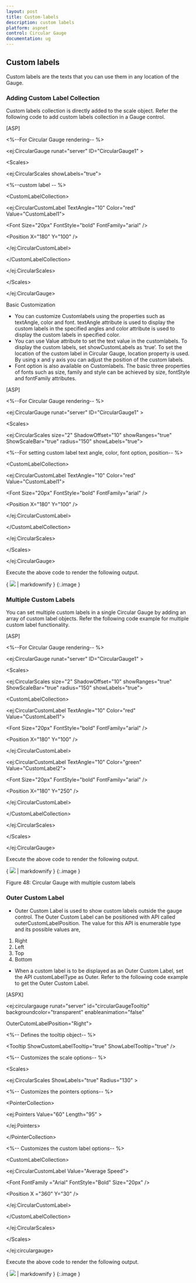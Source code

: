 ```yaml
---
layout: post
title: Custom-labels
description: custom labels
platform: aspnet
control: Circular Gauge
documentation: ug
---
```


## Custom labels

Custom labels are the texts that you can use them in any location of the Gauge.



### Adding Custom Label Collection

Custom labels collection is directly added to the scale object. Refer the following code to add custom labels collection in a Gauge control.



[ASP]



&lt;%--For Circular Gauge rendering-- %&gt;

&lt;ej:CircularGauge runat="server" ID="CircularGauge1"  &gt;

&lt;Scales&gt;

&lt;ej:CircularScales showLabels="true"&gt;

&lt;%--custom label -- %&gt;

&lt;CustomLabelCollection&gt;

&lt;ej:CircularCustomLabel TextAngle="10" Color="red" Value="CustomLabel1"&gt;

&lt;Font Size="20px" FontStyle="bold" FontFamily="arial" /&gt;

&lt;Position X="180" Y="100" /&gt;

&lt;/ej:CircularCustomLabel&gt;

&lt;/CustomLabelCollection&gt;

&lt;/ej:CircularScales&gt;

&lt;/Scales&gt;

&lt;/ej:CircularGauge&gt;

Basic Customization

* You can customize Customlabels using the properties such as textAngle, color and font. textAngle attribute is used to display the custom labels in the specified angles and color attribute is used to display the custom labels in specified color. 
* You can use Value attribute to set the text value in the customlabels. To display the custom labels, set showCustomLabels as ‘true’. To set the location of the custom label in Circular Gauge, location property is used. By using x and y axis you can adjust the position of the custom labels.
* Font option is also available on  Customlabels. The basic three properties of fonts such as size, family and style can be achieved by size, fontStyle and fontFamily attributes. 




[ASP]

&lt;%--For Circular Gauge rendering-- %&gt;

&lt;ej:CircularGauge runat="server" ID="CircularGauge1"  &gt;

&lt;Scales&gt;

&lt;ej:CircularScales size="2" ShadowOffset="10" showRanges="true" ShowScaleBar="true" radius="150" showLabels="true"&gt;

&lt;%--For setting custom label text angle, color, font option, position-- %&gt;

&lt;CustomLabelCollection&gt;

&lt;ej:CircularCustomLabel TextAngle="10" Color="red" Value="CustomLabel1"&gt;

&lt;Font Size="20px" FontStyle="bold" FontFamily="arial" /&gt;

&lt;Position X="180" Y="100" /&gt;

&lt;/ej:CircularCustomLabel&gt;

&lt;/CustomLabelCollection&gt;

&lt;/ej:CircularScales&gt;

&lt;/Scales&gt;

&lt;/ej:CircularGauge&gt;



Execute the above code to render the following output.



{ ![](Custom-labels_images/Custom-labels_img1.png) | markdownify }
{:.image }






### Multiple Custom Labels

You can set multiple custom labels in a single Circular Gauge by adding an array of custom label objects. Refer the following code example for multiple custom label functionality.





[ASP]



&lt;%--For Circular Gauge rendering-- %&gt;

&lt;ej:CircularGauge runat="server" ID="CircularGauge1"  &gt;

&lt;Scales&gt;

&lt;ej:CircularScales size="2" ShadowOffset="10" showRanges="true" ShowScaleBar="true" radius="150" showLabels="true"&gt;

&lt;CustomLabelCollection&gt;

&lt;ej:CircularCustomLabel TextAngle="10" Color="red" Value="CustomLabel1"&gt;

&lt;Font Size="20px" FontStyle="bold" FontFamily="arial" /&gt;

&lt;Position X="180" Y="100" /&gt;

&lt;/ej:CircularCustomLabel&gt;

&lt;ej:CircularCustomLabel TextAngle="10" Color="green" Value="CustomLabel2"&gt;

&lt;Font Size="20px" FontStyle="bold" FontFamily="arial" /&gt;

&lt;Position X="180" Y="250" /&gt;

&lt;/ej:CircularCustomLabel&gt;



&lt;/CustomLabelCollection&gt;

&lt;/ej:CircularScales&gt;

&lt;/Scales&gt;

&lt;/ej:CircularGauge&gt;



Execute the above code to render the following output.

{ ![](Custom-labels_images/Custom-labels_img2.png) | markdownify }
{:.image }


Figure 48: Circular Gauge with multiple custom labels





### Outer Custom Label

* Outer Custom Label is used to show custom labels outside the gauge control. The Outer Custom Label can be positioned with API called outerCustomLabelPosition. The value for this API is enumerable type and its possible values are,
1. Right
2. Left
3. Top
4. Bottom
* When a custom label is to be displayed as an Outer Custom Label, set the API customLabelType as Outer. Refer to the following code example to get the Outer Custom Label.





[ASPX]



<ej:circulargauge runat="server" id="circularGaugeTooltip" backgroundcolor="transparent" enableanimation="false"

OuterCutomLabelPosition="Right">



&lt;%-- Defines the tooltip object-- %&gt;

&lt;Tooltip ShowCustomLabelTooltip="true" ShowLabelTooltip="true" /&gt;



&lt;%-- Customizes the scale options-- %&gt;

&lt;Scales&gt;

&lt;ej:CircularScales ShowLabels="true" Radius="130" &gt;



&lt;%-- Customizes the pointers options-- %&gt;

&lt;PointerCollection&gt;

&lt;ej:Pointers Value="60" Length="95" &gt;

&lt;/ej:Pointers&gt;

&lt;/PointerCollection&gt;



&lt;%-- Customizes the custom label options-- %&gt;

&lt;CustomLabelCollection&gt;

&lt;ej:CircularCustomLabel Value="Average Speed"&gt;

&lt;Font FontFamily ="Arial" FontStyle="Bold" Size="20px" /&gt;

&lt;Position X ="360" Y="30" /&gt;





&lt;/ej:CircularCustomLabel&gt;

&lt;/CustomLabelCollection&gt;

&lt;/ej:CircularScales&gt;

&lt;/Scales&gt;

&lt;/ej:circulargauge&gt;



Execute the above code to render the following output.

{ ![](Custom-labels_images/Custom-labels_img3.png) | markdownify }
{:.image }





